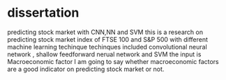 # dissertation
predicting stock market with CNN,NN and SVM
this is a research on predicting stock market index of FTSE 100 and S&P 500 with different machine learning techinque
techinques included convolutional neural network , shallow feedforward nerual network and SVM 
the input is Macroeconomic factor
I am going to say whether macroeconomic factors are a good indicator on predicting stock market or not.

